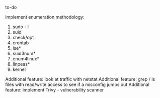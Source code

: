 to-do

Implement enumeration methodology:

1. sudo - l
2. suid
3. check/opt
4. crontab
5. lse*
6. suid3num*
7. enum4linux*
8. linpeas*
9. kernel

Additional feature: look at traffic with netstat
Additional feature: grep / ls files with read/write access to see if a misconfig jumps out
Additional feature: implement Trivy - vulnerability scanner